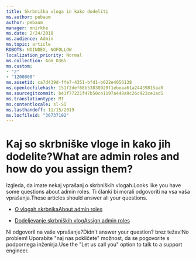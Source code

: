 ```yaml
---
title: Skrbniška vloga in kako dodeliti
ms.author: pebaum
author: pebaum
manager: mnirkhe
ms.date: 2/24/2018
ms.audience: Admin
ms.topic: article
ROBOTS: NOINDEX, NOFOLLOW
localization_priority: Normal
ms.collection: Adm_O365
ms.custom:
- "2"
- "1200008"
ms.assetid: ca7d439d-ffe7-4351-bfd1-b022e4056138
ms.openlocfilehash: 151f2def68b53838929f1ebeaa61a24439815aa0
ms.sourcegitcommit: b43f77221f47b50c41197a448a9c26c423ce1ad5
ms.translationtype: MT
ms.contentlocale: sl-SI
ms.lasthandoff: 11/15/2019
ms.locfileid: "36737102"
---
```

# <a name="what-are-admin-roles-and-how-do-you-assign-them"></a><span data-ttu-id="9972f-102">Kaj so skrbniške vloge in kako jih dodelite?</span><span class="sxs-lookup"><span data-stu-id="9972f-102">What are admin roles and how do you assign them?</span></span>

<span data-ttu-id="9972f-103">Izgleda, da imate nekaj vprašanj o skrbniških vlogah.</span><span class="sxs-lookup"><span data-stu-id="9972f-103">Looks like you have some questions about admin roles.</span></span> <span data-ttu-id="9972f-104">Ti članki bi morali odgovoriti na vsa vaša vprašanja.</span><span class="sxs-lookup"><span data-stu-id="9972f-104">These articles should answer all your questions.</span></span>
  
- [<span data-ttu-id="9972f-105">O vlogah skrbnika</span><span class="sxs-lookup"><span data-stu-id="9972f-105">About admin roles</span></span>](https://docs.microsoft.com/office365/admin/add-users/about-admin-roles)

- [<span data-ttu-id="9972f-106">Dodeljevanje skrbniških vlog</span><span class="sxs-lookup"><span data-stu-id="9972f-106">Assign admin roles</span></span>](https://docs.microsoft.com/office365/admin/add-users/assign-admin-roles)

<span data-ttu-id="9972f-107">Ni odgovoril na vaše vprašanje?</span><span class="sxs-lookup"><span data-stu-id="9972f-107">Didn't answer your question?</span></span> <span data-ttu-id="9972f-108">brez težav!</span><span class="sxs-lookup"><span data-stu-id="9972f-108">No problem!</span></span> <span data-ttu-id="9972f-109">Uporabite "naj nas pokličete" možnost, da se pogovorite s podpornega inženirja.</span><span class="sxs-lookup"><span data-stu-id="9972f-109">Use the "Let us call you" option to talk to a support engineer.</span></span>
  